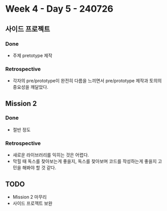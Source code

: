 # Week 4 - Day 5 - 240726

## 사이드 프로젝트
### Done
- 주제 pretotype 제작
### Retrospective
- 각자의 pre/prototype이 완전히 다름을 느끼면서 pre/prototype 제작과 토의의 중요성을 깨달았다.

## Mission 2
### Done
- 절반 정도
### Retrospective
- 새로운 라이브러리를 익히는 것은 어렵다. 
- 막힐 때 독스를 찾아보는게 좋을지, 독스를 찾아보며 코드를 작성하는게 좋을지 고민을 해봐야 할 것 같다.

## TODO
- Mission 2 마무리
- 사이드 프로젝트 보완
